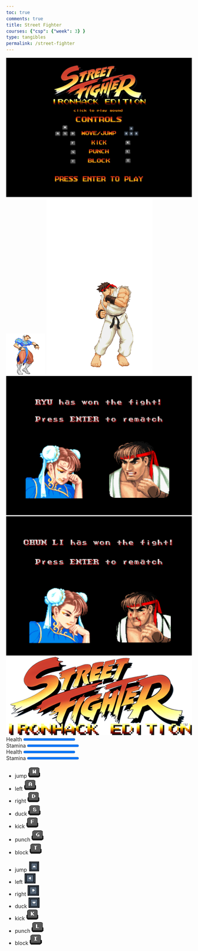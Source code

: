 ```yaml
---
toc: true
comments: true
title: Street Fighter
courses: {"csp": {"week": 3} }
type: tangibles
permalink: /street-fighter
---
```


<!DOCTYPE html>
<html lang="en">
<head>
    <meta charset="UTF-8">
    <meta name="viewport" content="width=device-width, initial-scale=1.0">
    <title>Street Fighter Ironhack Edition</title>
    <script src="https://cdn.jsdelivr.net/npm/p5@1.1.9/lib/p5.js"></script>
    <script src="https://cdnjs.cloudflare.com/ajax/libs/p5.js/1.1.9/addons/p5.sound.js" integrity="sha512-KxzVm+IqxNNq0+SzT/zzd5PHxY4LPrN+v5gZJ6+JKqjeU3Cr4y/djAg5eNlKDWurn1SeKZpql/yeOMWblMSzOg==" crossorigin="anonymous"></script>
    <link rel="stylesheet" href="style.css">
    <link href="https://fonts.googleapis.com/css2?family=Russo+One&display=swap" rel="stylesheet">
</head>
<body>
    <!-- logic for making start-screen appear! -->
    <div class = "game-overlay" id="game-start"> 
        <img src="assets/starter-screen.png" alt="start-scren">
        <div class="gif-container">
            <img src="assets/chun-li-start-screen.gif" alt="chun-li-start" id='chun-li-start-screen'>
            <img src="assets/ryu-start-screen.gif" alt="ryu-start-screen">
        </div>
      </div>
      <div class = "game-overlay game-end" id="game-end-ryu"> 
        <img src="assets/winner-screen-ryu.png" alt="win-screen-ryu">
      </div>
      <div class = "game-overlay game-end" id="game-end-chun-li"> 
        <img src="assets/winner-screen-chun-li.png" alt="win-screen-chun-li">
      </div>
    <div id="game-container">
    <img class="logo" src="assets/street-fighter-logo.png" alt="street-fighter">
    <div class="stats-header">
    <div class="stats-container">
        <div class='stat-container'>
        <span>Health</span>
        <progress max=100 value=100 class="health" id="health1"></progress>
        </div>  
        <div class='stat-container'>
        <span>Stamina</span>
        <progress max=100 value=100 class="stamina" id="stamina1"></progress>
        </div>
    </div>
        <div class="stats-container">
            <div class='stat-container'>
            <span>Health</span>
            <progress max=100 value=100 class="health" id="health2"></progress>
            </div>
            <div class='stat-container'>
            <span>Stamina</span>
            <progress max=100 value=100 class="stamina" id="stamina2"></progress>
            </div>
        </div>
    </div>
    <div id="sketch-holder">
    </div>
<div class="controls-container">
        <div class="controls" id="p1-controls">
           <ul>
               <li>jump  <img src="assets/controls/w-key.png" alt=""> </li>
               <li>left  <img src="assets/controls/a-key.png" alt=""></li>
               <li>right  <img src="assets/controls/d-key.png" alt=""></li>
               <li>duck  <img src="assets/controls/s-key.png" alt=""></li>
               <li>kick  <img src="assets/controls/f-key.png" alt=""></li>
               <li>punch  <img src="assets/controls/g-key.png" alt=""></li>
               <li>block  <img src="assets/controls/t-key.png" alt=""></li>
           </ul>
        </div>
        <div class="controls" id="p2-controls">
         <ul>
             <li>jump <img src="assets/controls/up-key.png" alt=""></li>
             <li>left  <img src="assets/controls/left-key.png" alt=""></li>
             <li>right  <img src="assets/controls/right-key.png" alt=""></li>
             <li>duck  <img src="assets/controls/down-key.png" alt=""></li>
             <li>kick  <img src="assets/controls/k-key.png" alt=""></li>
             <li>punch  <img src="assets/controls/l-key.png" alt=""></li>
             <li>block  <img src="assets/controls/i-key.png" alt=""></li>
         </ul>
        </div>
    </div>
</div>
        <script src='js/ball.js'></script>
        <script src='js/player.js'></script>
        <script src='js/background.js'></script>
        <script src='js/game.js'></script>
        <script src='js/main.js'></script>

</body>
</html>